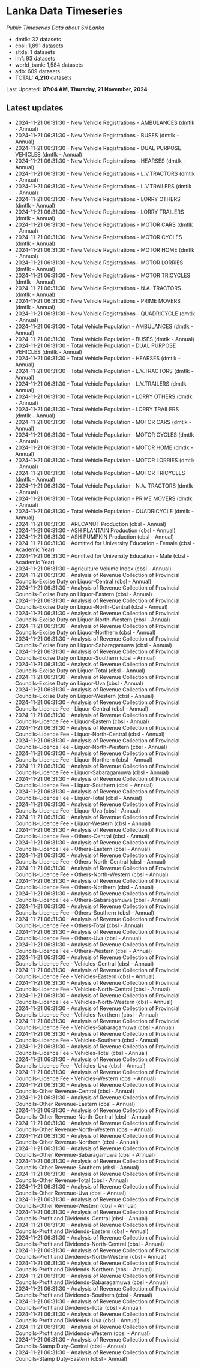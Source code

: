 # Lanka Data Timeseries
*Public Timeseries Data about Sri Lanka*

* dmtlk: 32 datasets
* cbsl: 1,891 datasets
* sltda: 1 datasets
* imf: 93 datasets
* world_bank: 1,584 datasets
* adb: 609 datasets
* TOTAL: **4,210** datasets

Last Updated: **07:04 AM, Thursday, 21 November, 2024**

## Latest updates

* 2024-11-21 06:31:30 - New Vehicle Registrations - AMBULANCES (dmtlk - Annual)
* 2024-11-21 06:31:30 - New Vehicle Registrations - BUSES (dmtlk - Annual)
* 2024-11-21 06:31:30 - New Vehicle Registrations - DUAL PURPOSE VEHICLES (dmtlk - Annual)
* 2024-11-21 06:31:30 - New Vehicle Registrations - HEARSES (dmtlk - Annual)
* 2024-11-21 06:31:30 - New Vehicle Registrations - L.V.TRACTORS (dmtlk - Annual)
* 2024-11-21 06:31:30 - New Vehicle Registrations - L.V.TRAILERS (dmtlk - Annual)
* 2024-11-21 06:31:30 - New Vehicle Registrations - LORRY OTHERS (dmtlk - Annual)
* 2024-11-21 06:31:30 - New Vehicle Registrations - LORRY TRAILERS (dmtlk - Annual)
* 2024-11-21 06:31:30 - New Vehicle Registrations - MOTOR CARS (dmtlk - Annual)
* 2024-11-21 06:31:30 - New Vehicle Registrations - MOTOR CYCLES (dmtlk - Annual)
* 2024-11-21 06:31:30 - New Vehicle Registrations - MOTOR HOME (dmtlk - Annual)
* 2024-11-21 06:31:30 - New Vehicle Registrations - MOTOR LORRIES (dmtlk - Annual)
* 2024-11-21 06:31:30 - New Vehicle Registrations - MOTOR TRICYCLES (dmtlk - Annual)
* 2024-11-21 06:31:30 - New Vehicle Registrations - N.A. TRACTORS (dmtlk - Annual)
* 2024-11-21 06:31:30 - New Vehicle Registrations - PRIME MOVERS (dmtlk - Annual)
* 2024-11-21 06:31:30 - New Vehicle Registrations - QUADRICYCLE (dmtlk - Annual)
* 2024-11-21 06:31:30 - Total Vehicle Population - AMBULANCES (dmtlk - Annual)
* 2024-11-21 06:31:30 - Total Vehicle Population - BUSES (dmtlk - Annual)
* 2024-11-21 06:31:30 - Total Vehicle Population - DUAL PURPOSE VEHICLES (dmtlk - Annual)
* 2024-11-21 06:31:30 - Total Vehicle Population - HEARSES (dmtlk - Annual)
* 2024-11-21 06:31:30 - Total Vehicle Population - L.V.TRACTORS (dmtlk - Annual)
* 2024-11-21 06:31:30 - Total Vehicle Population - L.V.TRAILERS (dmtlk - Annual)
* 2024-11-21 06:31:30 - Total Vehicle Population - LORRY OTHERS (dmtlk - Annual)
* 2024-11-21 06:31:30 - Total Vehicle Population - LORRY TRAILERS (dmtlk - Annual)
* 2024-11-21 06:31:30 - Total Vehicle Population - MOTOR CARS (dmtlk - Annual)
* 2024-11-21 06:31:30 - Total Vehicle Population - MOTOR CYCLES (dmtlk - Annual)
* 2024-11-21 06:31:30 - Total Vehicle Population - MOTOR HOME (dmtlk - Annual)
* 2024-11-21 06:31:30 - Total Vehicle Population - MOTOR LORRIES (dmtlk - Annual)
* 2024-11-21 06:31:30 - Total Vehicle Population - MOTOR TRICYCLES (dmtlk - Annual)
* 2024-11-21 06:31:30 - Total Vehicle Population - N.A. TRACTORS (dmtlk - Annual)
* 2024-11-21 06:31:30 - Total Vehicle Population - PRIME MOVERS (dmtlk - Annual)
* 2024-11-21 06:31:30 - Total Vehicle Population - QUADRICYCLE (dmtlk - Annual)
* 2024-11-21 06:31:30 - ARECANUT Production (cbsl - Annual)
* 2024-11-21 06:31:30 - ASH PLANTAIN Production (cbsl - Annual)
* 2024-11-21 06:31:30 - ASH PUMPKIN Production (cbsl - Annual)
* 2024-11-21 06:31:30 - Admitted for University Education - Female (cbsl - Academic Year)
* 2024-11-21 06:31:30 - Admitted for University Education - Male (cbsl - Academic Year)
* 2024-11-21 06:31:30 - Agriculture Volume Index (cbsl - Annual)
* 2024-11-21 06:31:30 - Analysis of Revenue Collection of Provincial Councils-Excise Duty on Liquor-Central (cbsl - Annual)
* 2024-11-21 06:31:30 - Analysis of Revenue Collection of Provincial Councils-Excise Duty on Liquor-Eastern (cbsl - Annual)
* 2024-11-21 06:31:30 - Analysis of Revenue Collection of Provincial Councils-Excise Duty on Liquor-North-Central (cbsl - Annual)
* 2024-11-21 06:31:30 - Analysis of Revenue Collection of Provincial Councils-Excise Duty on Liquor-North-Western (cbsl - Annual)
* 2024-11-21 06:31:30 - Analysis of Revenue Collection of Provincial Councils-Excise Duty on Liquor-Northern (cbsl - Annual)
* 2024-11-21 06:31:30 - Analysis of Revenue Collection of Provincial Councils-Excise Duty on Liquor-Sabaragamuwa (cbsl - Annual)
* 2024-11-21 06:31:30 - Analysis of Revenue Collection of Provincial Councils-Excise Duty on Liquor-Southern (cbsl - Annual)
* 2024-11-21 06:31:30 - Analysis of Revenue Collection of Provincial Councils-Excise Duty on Liquor-Total (cbsl - Annual)
* 2024-11-21 06:31:30 - Analysis of Revenue Collection of Provincial Councils-Excise Duty on Liquor-Uva (cbsl - Annual)
* 2024-11-21 06:31:30 - Analysis of Revenue Collection of Provincial Councils-Excise Duty on Liquor-Western (cbsl - Annual)
* 2024-11-21 06:31:30 - Analysis of Revenue Collection of Provincial Councils-Licence Fee - Liquor-Central (cbsl - Annual)
* 2024-11-21 06:31:30 - Analysis of Revenue Collection of Provincial Councils-Licence Fee - Liquor-Eastern (cbsl - Annual)
* 2024-11-21 06:31:30 - Analysis of Revenue Collection of Provincial Councils-Licence Fee - Liquor-North-Central (cbsl - Annual)
* 2024-11-21 06:31:30 - Analysis of Revenue Collection of Provincial Councils-Licence Fee - Liquor-North-Western (cbsl - Annual)
* 2024-11-21 06:31:30 - Analysis of Revenue Collection of Provincial Councils-Licence Fee - Liquor-Northern (cbsl - Annual)
* 2024-11-21 06:31:30 - Analysis of Revenue Collection of Provincial Councils-Licence Fee - Liquor-Sabaragamuwa (cbsl - Annual)
* 2024-11-21 06:31:30 - Analysis of Revenue Collection of Provincial Councils-Licence Fee - Liquor-Southern (cbsl - Annual)
* 2024-11-21 06:31:30 - Analysis of Revenue Collection of Provincial Councils-Licence Fee - Liquor-Total (cbsl - Annual)
* 2024-11-21 06:31:30 - Analysis of Revenue Collection of Provincial Councils-Licence Fee - Liquor-Uva (cbsl - Annual)
* 2024-11-21 06:31:30 - Analysis of Revenue Collection of Provincial Councils-Licence Fee - Liquor-Western (cbsl - Annual)
* 2024-11-21 06:31:30 - Analysis of Revenue Collection of Provincial Councils-Licence Fee - Others-Central (cbsl - Annual)
* 2024-11-21 06:31:30 - Analysis of Revenue Collection of Provincial Councils-Licence Fee - Others-Eastern (cbsl - Annual)
* 2024-11-21 06:31:30 - Analysis of Revenue Collection of Provincial Councils-Licence Fee - Others-North-Central (cbsl - Annual)
* 2024-11-21 06:31:30 - Analysis of Revenue Collection of Provincial Councils-Licence Fee - Others-North-Western (cbsl - Annual)
* 2024-11-21 06:31:30 - Analysis of Revenue Collection of Provincial Councils-Licence Fee - Others-Northern (cbsl - Annual)
* 2024-11-21 06:31:30 - Analysis of Revenue Collection of Provincial Councils-Licence Fee - Others-Sabaragamuwa (cbsl - Annual)
* 2024-11-21 06:31:30 - Analysis of Revenue Collection of Provincial Councils-Licence Fee - Others-Southern (cbsl - Annual)
* 2024-11-21 06:31:30 - Analysis of Revenue Collection of Provincial Councils-Licence Fee - Others-Total (cbsl - Annual)
* 2024-11-21 06:31:30 - Analysis of Revenue Collection of Provincial Councils-Licence Fee - Others-Uva (cbsl - Annual)
* 2024-11-21 06:31:30 - Analysis of Revenue Collection of Provincial Councils-Licence Fee - Others-Western (cbsl - Annual)
* 2024-11-21 06:31:30 - Analysis of Revenue Collection of Provincial Councils-Licence Fee - Vehicles-Central (cbsl - Annual)
* 2024-11-21 06:31:30 - Analysis of Revenue Collection of Provincial Councils-Licence Fee - Vehicles-Eastern (cbsl - Annual)
* 2024-11-21 06:31:30 - Analysis of Revenue Collection of Provincial Councils-Licence Fee - Vehicles-North-Central (cbsl - Annual)
* 2024-11-21 06:31:30 - Analysis of Revenue Collection of Provincial Councils-Licence Fee - Vehicles-North-Western (cbsl - Annual)
* 2024-11-21 06:31:30 - Analysis of Revenue Collection of Provincial Councils-Licence Fee - Vehicles-Northern (cbsl - Annual)
* 2024-11-21 06:31:30 - Analysis of Revenue Collection of Provincial Councils-Licence Fee - Vehicles-Sabaragamuwa (cbsl - Annual)
* 2024-11-21 06:31:30 - Analysis of Revenue Collection of Provincial Councils-Licence Fee - Vehicles-Southern (cbsl - Annual)
* 2024-11-21 06:31:30 - Analysis of Revenue Collection of Provincial Councils-Licence Fee - Vehicles-Total (cbsl - Annual)
* 2024-11-21 06:31:30 - Analysis of Revenue Collection of Provincial Councils-Licence Fee - Vehicles-Uva (cbsl - Annual)
* 2024-11-21 06:31:30 - Analysis of Revenue Collection of Provincial Councils-Licence Fee - Vehicles-Western (cbsl - Annual)
* 2024-11-21 06:31:30 - Analysis of Revenue Collection of Provincial Councils-Other Revenue-Central (cbsl - Annual)
* 2024-11-21 06:31:30 - Analysis of Revenue Collection of Provincial Councils-Other Revenue-Eastern (cbsl - Annual)
* 2024-11-21 06:31:30 - Analysis of Revenue Collection of Provincial Councils-Other Revenue-North-Central (cbsl - Annual)
* 2024-11-21 06:31:30 - Analysis of Revenue Collection of Provincial Councils-Other Revenue-North-Western (cbsl - Annual)
* 2024-11-21 06:31:30 - Analysis of Revenue Collection of Provincial Councils-Other Revenue-Northern (cbsl - Annual)
* 2024-11-21 06:31:30 - Analysis of Revenue Collection of Provincial Councils-Other Revenue-Sabaragamuwa (cbsl - Annual)
* 2024-11-21 06:31:30 - Analysis of Revenue Collection of Provincial Councils-Other Revenue-Southern (cbsl - Annual)
* 2024-11-21 06:31:30 - Analysis of Revenue Collection of Provincial Councils-Other Revenue-Total (cbsl - Annual)
* 2024-11-21 06:31:30 - Analysis of Revenue Collection of Provincial Councils-Other Revenue-Uva (cbsl - Annual)
* 2024-11-21 06:31:30 - Analysis of Revenue Collection of Provincial Councils-Other Revenue-Western (cbsl - Annual)
* 2024-11-21 06:31:30 - Analysis of Revenue Collection of Provincial Councils-Profit and Dividends-Central (cbsl - Annual)
* 2024-11-21 06:31:30 - Analysis of Revenue Collection of Provincial Councils-Profit and Dividends-Eastern (cbsl - Annual)
* 2024-11-21 06:31:30 - Analysis of Revenue Collection of Provincial Councils-Profit and Dividends-North-Central (cbsl - Annual)
* 2024-11-21 06:31:30 - Analysis of Revenue Collection of Provincial Councils-Profit and Dividends-North-Western (cbsl - Annual)
* 2024-11-21 06:31:30 - Analysis of Revenue Collection of Provincial Councils-Profit and Dividends-Northern (cbsl - Annual)
* 2024-11-21 06:31:30 - Analysis of Revenue Collection of Provincial Councils-Profit and Dividends-Sabaragamuwa (cbsl - Annual)
* 2024-11-21 06:31:30 - Analysis of Revenue Collection of Provincial Councils-Profit and Dividends-Southern (cbsl - Annual)
* 2024-11-21 06:31:30 - Analysis of Revenue Collection of Provincial Councils-Profit and Dividends-Total (cbsl - Annual)
* 2024-11-21 06:31:30 - Analysis of Revenue Collection of Provincial Councils-Profit and Dividends-Uva (cbsl - Annual)
* 2024-11-21 06:31:30 - Analysis of Revenue Collection of Provincial Councils-Profit and Dividends-Western (cbsl - Annual)
* 2024-11-21 06:31:30 - Analysis of Revenue Collection of Provincial Councils-Stamp Duty-Central (cbsl - Annual)
* 2024-11-21 06:31:30 - Analysis of Revenue Collection of Provincial Councils-Stamp Duty-Eastern (cbsl - Annual)
